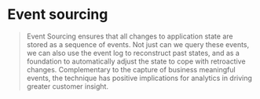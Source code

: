 # Event sourcing

> Event Sourcing ensures that all changes to application state are stored as a sequence of events. Not just can we query these events, we can also use the event log to reconstruct past states, and as a foundation to automatically adjust the state to cope with retroactive changes. Complementary to the capture of business meaningful events, the technique has positive implications for analytics in driving greater customer insight.



